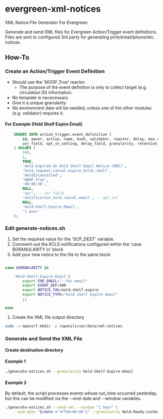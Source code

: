# evergreen-xml-notices

XML Notice File Generator For Evergreen

Generate and send XML files for Evergreen Action/Trigger event definitions.
Files are sent to configured 3rd party for generating print/email/phone/etc. 
notices.

## How-To

### Create an Action/Trigger Event Definition

* Should use the 'NOOP\_True' reactor.
  * The purpose of the event definition is only to collect target 
    (e.g. circulation ID) information.
* No template is nececessary
* Give it a unique granularity
* No environment data will be needed, unless one of the other modules
  (e.g. validator) requires it.


#### For Example (Hold Shelf Expire Email)

```sql
    INSERT INTO action_trigger.event_definition (
        id, owner, active, name, hook, validator, reactor, delay, max_delay,
        usr_field, opt_in_setting, delay_field, granularity, retention_interval
    ) VALUES (
        500, 
        1,
        TRUE,
        'Hold Expired On Hold Shelf Email Notice (UMS)',
        'hold_request.cancel.expire_holds_shelf',
        'HoldIsCancelled',
        'NOOP_True',
        '00:00:30',
        NULL,
        'usr', -- usr field
		'notification.hold.cancel.email', -- opt int
        NULL,
        'Hold-Shelf-Expire-Email',
        '1 year'
    );
```

### Edit generate-notices.sh

1. Set the required value for the 'SCP\_DEST' variable.
1. Comment-out the KCLS notifications configured within the 
   'case $GRANULARITY in' block
1. Add your new notice to the file to the same block
```sh

case $GRANULARITY in

    'Hold-Shelf-Expire-Email')                                                 
        export FOR_EMAIL="--for-email"                                         
        export EVENT_DEF=500
        export NOTICE_TAG=hold-shelf-expire                                    
        export NOTICE_TYPE="hold shelf expire email"                           
        ;; 

esac

```
1. Create the XML file output directory
```sh
sudo -u opensrf mkdir -p /openils/var/data/xml-notices
```

### Generate and Send the XML File

#### Create destination directory

#### Example 1

```sh
./generate-notices.sh --granularity Hold-Shelf-Expire-Email
```

#### Example 2

By default, the script processes events whose run\_time occurred yesterday,
but this can be modified via the --end-date and --window variables.

```sh
./generate-notices.sh --send-xml --window "1 hour" \
	--end-date "$(date +'%FT%H:00:00')" --granularity Hold-Ready-Locker-Phone
```



